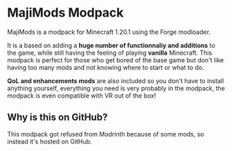 # MajiMods Modpack
MajiMods is a modpack for Minecraft 1.20.1 using the Forge modloader.

It is a based on adding a **huge number of functionnaliy and additions** to the game, while still having the feeling of playing **vanilla** Minecraft.
This modpack is perfect for those who get bored of the base game but don't like having too many mods and not knowing where to start or what to do.

**QoL and enhancements mods** are also included so you don't have to install anything yourself, everything you need is very probably in the modpack, the modpack is even compatible with VR out of the box!

## Why is this on GitHub?
This modpack got refused from Modrinth because of some mods, so instead it's hosted on GitHub.
